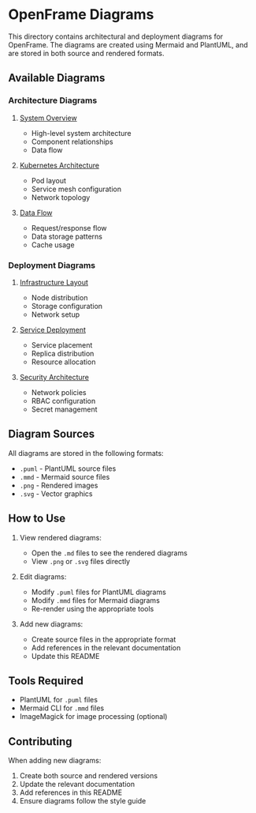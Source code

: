 # OpenFrame Diagrams

This directory contains architectural and deployment diagrams for OpenFrame. The diagrams are created using Mermaid and PlantUML, and are stored in both source and rendered formats.

## Available Diagrams

### Architecture Diagrams

1. [System Overview](system-overview.md)
   - High-level system architecture
   - Component relationships
   - Data flow

2. [Kubernetes Architecture](kubernetes-architecture.md)
   - Pod layout
   - Service mesh configuration
   - Network topology

3. [Data Flow](data-flow.md)
   - Request/response flow
   - Data storage patterns
   - Cache usage

### Deployment Diagrams

1. [Infrastructure Layout](infrastructure-layout.md)
   - Node distribution
   - Storage configuration
   - Network setup

2. [Service Deployment](service-deployment.md)
   - Service placement
   - Replica distribution
   - Resource allocation

3. [Security Architecture](security-architecture.md)
   - Network policies
   - RBAC configuration
   - Secret management

## Diagram Sources

All diagrams are stored in the following formats:
- `.puml` - PlantUML source files
- `.mmd` - Mermaid source files
- `.png` - Rendered images
- `.svg` - Vector graphics

## How to Use

1. View rendered diagrams:
   - Open the `.md` files to see the rendered diagrams
   - View `.png` or `.svg` files directly

2. Edit diagrams:
   - Modify `.puml` files for PlantUML diagrams
   - Modify `.mmd` files for Mermaid diagrams
   - Re-render using the appropriate tools

3. Add new diagrams:
   - Create source files in the appropriate format
   - Add references in the relevant documentation
   - Update this README

## Tools Required

- PlantUML for `.puml` files
- Mermaid CLI for `.mmd` files
- ImageMagick for image processing (optional)

## Contributing

When adding new diagrams:
1. Create both source and rendered versions
2. Update the relevant documentation
3. Add references in this README
4. Ensure diagrams follow the style guide 
